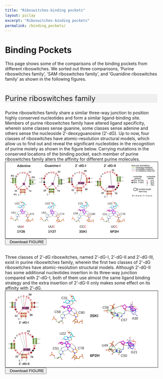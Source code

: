 ```yaml
---
title: "Riboswitches-binding pockets"
layout: piclay
excerpt: "Riboswitches-binding pockets"
permalink: /binding_pockets/
---
```

<h1 class="post-title" itemprop="name headline">Binding Pockets</h1>
This page shows some of the comparisons of the binding pockets from different riboswitches. We sorted out three comparisons, ‘Purine riboswitches family’, ‘SAM riboswitches family’, and ‘Guanidine riboswitches family’ as shown in the following figures.
<br>
<br>
<html>
<head>
  <title>横向排列的点击按钮</title>
  <style>
    .header_box {border: none;
      background: #efefef;
      font-size:24px
  }
  blockquote {
  margin: 0 0 0p}
  </style>
</head>
<body>

</body>
</html>
        
<p class="header_box" >Purine riboswitches family</p>
        
Purine riboswitches family share a similar three-way junction to position highly conserved nucleotides and form a similar ligand-binding site. Members of purine riboswitches family have altered ligand specificity, wherein some classes sense guanine, some classes sense adenine and others sense the nucleoside 2’-deoxyguanosine (2’-dG). Up to now, four classes of riboswitches have atomic-resolution structural models, which allow us to find out and reveal the significant nucleotides in the recognition of purine moiety as shown in the figure below. Carrying mutations in the conserved locations of the binding pocket, each member of purine riboswitches family alters the affinity for different purine molecules.
<img src="/images/summary_binding_pockets/BP_Purine_riboswitches_family1.svg" alt="drawing" style="width:800px;display:block;margin:0 auto;border:solid 1px;border-radius:0;" class="img-responsive">
<a href="/images/summary_binding_pockets/BP_Purine_riboswitches_family1.svg" target="_blank" download="BP_Purine_riboswitches_family1.svg.svg"><button class="btn btn-secondary"><span class="glyphicon glyphicon-download-alt"></span>&nbsp;&nbsp;Download FIGURE</button></a><br><br>    
            
            
Three classes of 2’-dG riboswitches, named 2’-dG-I, 2’-dG-II and 2’-dG-III, exist in purine riboswitches family, wherein the first two classes of 2'-dG riboswitches have atomic-resolution structural models. Although 2’-dG-II has some additional nucleotides insertion in its three-way junction compared with 2’-dG-I, both of them use almost the same ligand binding strategy and the extra insertion of 2’-dG-II only makes some effect on its affinity with 2’-dG.
<img src="/images/summary_binding_pockets/BP_Purine_riboswitches_family2.svg" alt="drawing" style="width:800px;display:block;margin:0 auto;border:solid 1px;border-radius:0;" class="img-responsive">
<a href="/images/summary_binding_pockets/BP_Purine_riboswitches_family2.svg" target="_blank" download="BP_Purine_riboswitches_family2.svg.svg"><button class="btn btn-secondary"><span class="glyphicon glyphicon-download-alt"></span>&nbsp;&nbsp;Download FIGURE</button></a><br><br>    
            
            